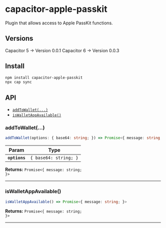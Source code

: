 # capacitor-apple-passkit

Plugin that allows access to Apple PassKit functions.

## Versions

Capacitor 5 -> Version 0.0.1
Capacitor 6 -> Version 0.0.3

## Install

```bash
npm install capacitor-apple-passkit
npx cap sync
```

## API

<docgen-index>

* [`addToWallet(...)`](#addtowallet)
* [`isWalletAppAvailable()`](#iswalletappavailable)

</docgen-index>

<docgen-api>
<!--Update the source file JSDoc comments and rerun docgen to update the docs below-->

### addToWallet(...)

```typescript
addToWallet(options: { base64: string; }) => Promise<{ message: string; }>
```

| Param         | Type                             |
| ------------- | -------------------------------- |
| **`options`** | <code>{ base64: string; }</code> |

**Returns:** <code>Promise&lt;{ message: string; }&gt;</code>

--------------------


### isWalletAppAvailable()

```typescript
isWalletAppAvailable() => Promise<{ message: string; }>
```

**Returns:** <code>Promise&lt;{ message: string; }&gt;</code>

--------------------

</docgen-api>
